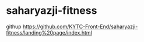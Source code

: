 # saharyazji-fitness
githup https://github.com/KYTC-Front-End/saharyazji-fitness/landing%20page/index.html

